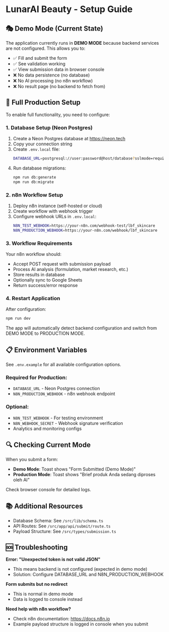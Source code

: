 # LunarAI Beauty - Setup Guide

## 🎭 Demo Mode (Current State)

The application currently runs in **DEMO MODE** because backend services are not configured. This allows you to:
- ✅ Fill and submit the form
- ✅ See validation working
- ✅ View submission data in browser console
- ❌ No data persistence (no database)
- ❌ No AI processing (no n8n workflow)
- ❌ No result page (no backend to fetch from)

## 🚀 Full Production Setup

To enable full functionality, you need to configure:

### 1. Database Setup (Neon Postgres)

1. Create a Neon Postgres database at https://neon.tech
2. Copy your connection string
3. Create `.env.local` file:
   ```bash
   DATABASE_URL=postgresql://user:password@host/database?sslmode=require
   ```
4. Run database migrations:
   ```bash
   npm run db:generate
   npm run db:migrate
   ```

### 2. n8n Workflow Setup

1. Deploy n8n instance (self-hosted or cloud)
2. Create workflow with webhook trigger
3. Configure webhook URLs in `.env.local`:
   ```bash
   N8N_TEST_WEBHOOK=https://your-n8n.com/webhook-test/lbf_skincare
   N8N_PRODUCTION_WEBHOOK=https://your-n8n.com/webhook/lbf_skincare
   ```

### 3. Workflow Requirements

Your n8n workflow should:
- Accept POST request with submission payload
- Process AI analysis (formulation, market research, etc.)
- Store results in database
- Optionally sync to Google Sheets
- Return success/error response

### 4. Restart Application

After configuration:
```bash
npm run dev
```

The app will automatically detect backend configuration and switch from DEMO MODE to PRODUCTION MODE.

## 📋 Environment Variables

See `.env.example` for all available configuration options.

### Required for Production:
- `DATABASE_URL` - Neon Postgres connection
- `N8N_PRODUCTION_WEBHOOK` - n8n webhook endpoint

### Optional:
- `N8N_TEST_WEBHOOK` - For testing environment
- `N8N_WEBHOOK_SECRET` - Webhook signature verification
- Analytics and monitoring configs

## 🔍 Checking Current Mode

When you submit a form:
- **Demo Mode**: Toast shows "Form Submitted (Demo Mode)"
- **Production Mode**: Toast shows "Brief produk Anda sedang diproses oleh AI"

Check browser console for detailed logs.

## 📚 Additional Resources

- Database Schema: See `/src/lib/schema.ts`
- API Routes: See `/src/app/api/submit/route.ts`
- Payload Structure: See `/src/types/submission.ts`

## 🆘 Troubleshooting

**Error: "Unexpected token is not valid JSON"**
- This means backend is not configured (expected in demo mode)
- Solution: Configure DATABASE_URL and N8N_PRODUCTION_WEBHOOK

**Form submits but no redirect**
- This is normal in demo mode
- Data is logged to console instead

**Need help with n8n workflow?**
- Check n8n documentation: https://docs.n8n.io
- Example payload structure is logged in console when you submit
